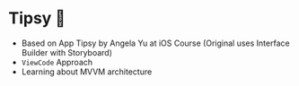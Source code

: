 # Tipsy 🍷

- Based on App Tipsy by Angela Yu at iOS Course (Original uses Interface Builder with Storyboard)
- `ViewCode` Approach
- Learning about MVVM architecture
